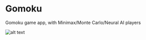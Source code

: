# Gomoku
Gomoku game app, with Minimax/Monte Carlo/Neural AI players

![alt text](http://i.imgur.com/phoL3oQ.png)
